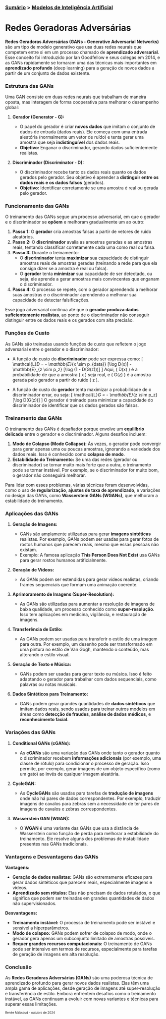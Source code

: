 ### [Sumário](<https://maksoud.github.io/Sumário>) > [Modelos de Inteligência Artificial](<https://maksoud.github.io/Inteligência%20Artificial%20(IA)/Modelos%20de%20Inteligência%20Artificial>)

# Redes Geradoras Adversárias

**Redes Geradoras Adversárias (GANs - Generative Adversarial Networks)** são um tipo de modelo generativo que usa duas redes neurais que competem entre si em um processo chamado de **aprendizado adversarial**. Esse conceito foi introduzido por Ian Goodfellow e seus colegas em 2014, e as GANs rapidamente se tornaram uma das técnicas mais importantes em **aprendizado profundo** (deep learning) para a geração de novos dados a partir de um conjunto de dados existente.

### Estrutura das GANs

Uma GAN consiste em duas redes neurais que trabalham de maneira oposta, mas interagem de forma cooperativa para melhorar o desempenho global:

1. **Gerador (Generator - G):**
   - O papel do gerador é criar **novos dados** que imitam o conjunto de dados de entrada (dados reais). Ele começa com uma entrada aleatória (normalmente um vetor de ruído) e tenta gerar uma amostra que seja **indistinguível** dos dados reais.
   - **Objetivo:** Enganar o discriminador, gerando dados suficientemente realistas.

2. **Discriminador (Discriminator - D):**
   - O discriminador recebe tanto os dados reais quanto os dados gerados pelo gerador. Seu objetivo é aprender a **distinguir entre os dados reais e os dados falsos** (gerados).
   - **Objetivo:** Identificar corretamente se uma amostra é real ou gerada pelo gerador.

### Funcionamento das GANs

O treinamento das GANs segue um processo adversarial, em que o gerador e o discriminador se **opõem** e melhoram gradualmente um ao outro:

1. **Passo 1:** O **gerador** cria amostras falsas a partir de vetores de ruído aleatórios.
2. **Passo 2:** O **discriminador** avalia as amostras geradas e as amostras reais, tentando classificar corretamente cada uma como real ou falsa.
3. **Passo 3:** Durante o treinamento:
   - O **discriminador** tenta **maximizar** sua capacidade de distinguir amostras reais de amostras geradas (treinando a rede para que ela consiga dizer se a amostra é real ou falsa).
   - O **gerador** tenta **minimizar** sua capacidade de ser detectado, ou seja, ele aprende a gerar amostras mais convincentes que enganam o discriminador.
4. **Passo 4:** O processo se repete, com o gerador aprendendo a melhorar suas amostras e o discriminador aprendendo a melhorar sua capacidade de detectar falsificações.

Esse jogo adversarial continua até que o **gerador produza dados suficientemente realistas**, ao ponto de o discriminador não conseguir distinguir entre os dados reais e os gerados com alta precisão.

### Funções de Custo

As GANs são treinadas usando funções de custo que refletem o jogo adversarial entre o gerador e o discriminador:

- A função de custo do **discriminador** pode ser expressa como:
  \[
  \mathcal{L}_D = - \mathbb{E}_{x \sim p_{data}} [\log D(x)] - \mathbb{E}_{z \sim p_z} [\log (1 - D(G(z)))]
  \]
  Aqui, \( D(x) \) é a probabilidade de que a amostra \( x \) seja real, e \( G(z) \) é a amostra gerada pelo gerador a partir do ruído \( z \).

- A função de custo do **gerador** tenta maximizar a probabilidade de o discriminador errar, ou seja:
  \[
  \mathcal{L}_G = - \mathbb{E}_{z \sim p_z} [\log D(G(z))]
  \]
  O gerador é treinado para minimizar a capacidade do discriminador de identificar que os dados gerados são falsos.

### Treinamento das GANs

O treinamento das GANs é desafiador porque envolve um **equilíbrio delicado** entre o gerador e o discriminador. Alguns desafios incluem:

1. **Modo de Colapso (Mode Collapse):** Às vezes, o gerador pode convergir para gerar apenas uma ou poucas amostras, ignorando a variedade dos dados reais. Isso é conhecido como **colapso de modo**.
2. **Estabilidade do Treinamento:** Se uma das redes (gerador ou discriminador) se tornar muito mais forte que a outra, o treinamento pode se tornar instável. Por exemplo, se o discriminador for muito bom, o gerador não conseguirá melhorar.

Para lidar com esses problemas, várias técnicas foram desenvolvidas, como o uso de **regularização**, **ajustes de taxa de aprendizado**, e variações no design das GANs, como **Wasserstein GANs (WGANs)**, que melhoram a estabilidade do treinamento.

### Aplicações das GANs

1. **Geração de Imagens:**
   - GANs são amplamente utilizadas para gerar **imagens sintéticas** realistas. Por exemplo, GANs podem ser usadas para gerar fotos de rostos humanos que parecem reais, mesmo que essas pessoas não existam.
   - Exemplo: A famosa aplicação **This Person Does Not Exist** usa GANs para gerar rostos humanos artificialmente.

2. **Geração de Vídeos:**
   - As GANs podem ser estendidas para gerar vídeos realistas, criando frames sequenciais que formam uma animação coerente.

3. **Aprimoramento de Imagens (Super-Resolution):**
   - As GANs são utilizadas para aumentar a resolução de imagens de baixa qualidade, um processo conhecido como **super-resolução**. Isso tem aplicações em medicina, vigilância, e restauração de imagens.

4. **Transferência de Estilo:**
   - As GANs podem ser usadas para transferir o estilo de uma imagem para outra. Por exemplo, um desenho pode ser transformado em uma pintura no estilo de Van Gogh, mantendo o conteúdo, mas alterando o estilo visual.

5. **Geração de Texto e Música:**
   - GANs podem ser usadas para gerar texto ou música. Isso é feito adaptando o gerador para trabalhar com dados sequenciais, como palavras ou notas musicais.

6. **Dados Sintéticos para Treinamento:**
   - GANs podem gerar grandes quantidades de **dados sintéticos** que imitam dados reais, sendo usados para treinar outros modelos em áreas como **detecção de fraudes**, **análise de dados médicos**, e **reconhecimento facial**.

### Variações das GANs

1. **Conditional GANs (cGANs):**
   - As **cGANs** são uma variação das GANs onde tanto o gerador quanto o discriminador recebem **informações adicionais** (por exemplo, uma classe de rótulo) para condicionar o processo de geração. Isso permite, por exemplo, gerar imagens de um objeto específico (como um gato) ao invés de qualquer imagem aleatória.

2. **CycleGAN:**
   - As **CycleGANs** são usadas para tarefas de **tradução de imagens** onde não há pares de dados correspondentes. Por exemplo, traduzir imagens de cavalos para zebras sem a necessidade de ter pares de imagens de cavalos e zebras correspondentes.

3. **Wasserstein GAN (WGAN):**
   - O **WGAN** é uma variante das GANs que usa a distância de Wasserstein como função de perda para melhorar a estabilidade do treinamento. Ele resolve alguns dos problemas de instabilidade presentes nas GANs tradicionais.

### Vantagens e Desvantagens das GANs

**Vantagens:**
- **Geração de dados realistas:** GANs são extremamente eficazes para gerar dados sintéticos que parecem reais, especialmente imagens e vídeos.
- **Aprendizado sem rótulos:** Elas não precisam de dados rotulados, o que significa que podem ser treinadas em grandes quantidades de dados não supervisionados.

**Desvantagens:**
- **Treinamento instável:** O processo de treinamento pode ser instável e sensível a hiperparâmetros.
- **Modo de colapso:** GANs podem sofrer de colapso de modo, onde o gerador gera apenas um subconjunto limitado de amostras possíveis.
- **Requer grandes recursos computacionais:** O treinamento de GANs pode ser intensivo em termos de recursos, especialmente para tarefas de geração de imagens em alta resolução.

### Conclusão

As **Redes Geradoras Adversárias (GANs)** são uma poderosa técnica de aprendizado profundo para gerar novos dados realistas. Elas têm uma ampla gama de aplicações, desde geração de imagens até super-resolução e transferência de estilo. Embora enfrentem desafios como o treinamento instável, as GANs continuam a evoluir com novas variantes e técnicas para superar essas limitações.

<sup><sub>
Renée Maksoud - outubro de 2024
</sub></sup>